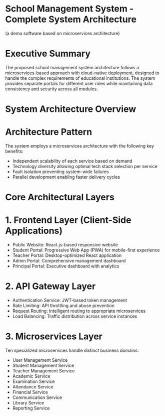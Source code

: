 # School Management System - Complete System Architecture
(a demo software based on microservices architecture)
# Executive Summary
The proposed school management system architecture follows a microservices-based approach with cloud-native deployment, designed to handle the complex requirements of educational institutions. The system provides separate portals for different user roles while maintaining data consistency and security across all modules.

# System Architecture Overview

# Architecture Pattern
The system employs a microservices architecture with the following key benefits:
* Independent scalability of each service based on demand
* Technology diversity allowing optimal tech stack selection per service
* Fault isolation preventing system-wide failures
* Parallel development enabling faster delivery cycles

# Core Architectural Layers
# 1. Frontend Layer (Client-Side Applications)
  * Public Website: React.js-based responsive website
  * Student Portal: Progressive Web App (PWA) for mobile-first experience
  * Teacher Portal: Desktop-optimized React application
  * Admin Portal: Comprehensive management dashboard
  * Principal Portal: Executive dashboard with analytics

# 2. API Gateway Layer
  * Authentication Service: JWT-based token management
  * Rate Limiting: API throttling and abuse prevention
  * Request Routing: Intelligent routing to appropriate microservices
  * Load Balancing: Traffic distribution across service instances

# 3. Microservices Layer
  Ten specialized microservices handle distinct business domains:
  * User Management Service
  * Student Management Service
  * Teacher Management Service
  * Academic Service
  * Examination Service
  * Attendance Service
  * Financial Service
  * Communication Service
  * Library Service
  * Reporting Service
